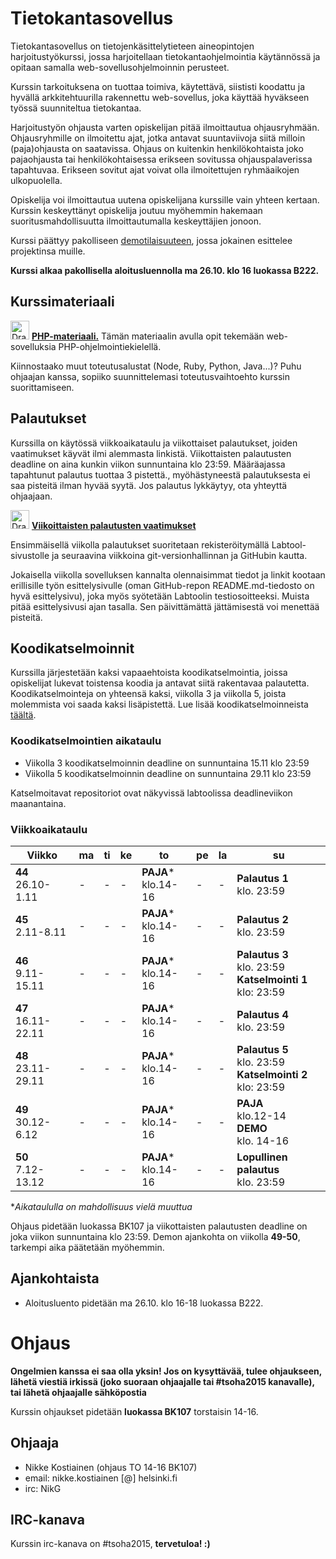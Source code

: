 # Tietokantasovellus

Tietokantasovellus on tietojenkäsittelytieteen aineopintojen harjoitustyökurssi, jossa harjoitellaan tietokantaohjelmointia käytännössä ja opitaan samalla web-sovellusohjelmoinnin perusteet.

Kurssin tarkoituksena on tuottaa toimiva, käytettävä, siististi koodattu ja hyvällä arkkitehtuurilla rakennettu web-sovellus, joka käyttää hyväkseen työssä suunniteltua tietokantaa.

Harjoitustyön ohjausta varten opiskelijan pitää ilmoittautua ohjausryhmään. Ohjausryhmille on ilmoitettu ajat, jotka antavat suuntaviivoja siitä milloin (paja)ohjausta on saatavissa. Ohjaus on kuitenkin henkilökohtaista joko pajaohjausta tai henkilökohtaisessa erikseen sovitussa ohjauspalaverissa tapahtuvaa.  Erikseen sovitut ajat voivat olla ilmoitettujen ryhmäaikojen ulkopuolella.

Opiskelija voi ilmoittautua uutena opiskelijana kurssille vain yhteen kertaan. Kurssin keskeyttänyt opiskelija joutuu myöhemmin hakemaan suoritusmahdollisuutta ilmoittautumalla keskeyttäjien jonoon.

Kurssi päättyy pakolliseen <a href="http://advancedkittenry.github.io/aikataulu/demo.html">demotilaisuuteen</a>, jossa jokainen esittelee projektinsa muille.

**Kurssi alkaa pakollisella aloitusluennolla ma 26.10. klo 16 luokassa B222.**

<!-- <img src="https://assets-cdn.github.com/images/icons/emoji/unicode/1f449.png" alt="Drawing" height="30" width="30"/> **<a href="https://docs.google.com/presentation/d/1lSq00AuxZ7qaubIeTwOcTDP6GGfad-zArQ7IX-w5AII/edit?usp=sharing">Aloitusluennon kalvot</a>** -->


## Kurssimateriaali

<img src="https://assets-cdn.github.com/images/icons/emoji/unicode/1f449.png" alt="Drawing" height="30" width="30"/>  **<a href="http://tsoha.github.io">PHP-materiaali.</a>** Tämän materiaalin avulla opit tekemään web-sovelluksia PHP-ohjelmointiekielellä.

Kiinnostaako muut toteutusalustat (Node, Ruby, Python, Java...)? Puhu ohjaajan kanssa, sopiiko suunnittelemasi toteutusvaihtoehto kurssin suorittamiseen.

## Palautukset

Kurssilla on käytössä viikkoaikataulu ja viikottaiset palautukset, joiden vaatimukset käyvät ilmi alemmasta linkistä. Viikottaisten palautusten deadline on aina kunkin viikon sunnuntaina klo 23:59. Määräajassa tapahtunut palautus tuottaa 3 pistettä., myöhästyneestä palautuksesta ei saa pisteitä ilman hyvää syytä. Jos palautus lykkäytyy, ota yhteyttä ohjaajaan. 

<img src="https://assets-cdn.github.com/images/icons/emoji/unicode/1f449.png" alt="Drawing" height="30" width="30"/> **[Viikoittaisten palautusten vaatimukset](ohjeet/Palautukset.md)**

Ensimmäisellä viikolla palautukset suoritetaan rekisteröitymällä Labtool-sivustolle ja seuraavina viikkoina git-versionhallinnan ja GitHubin kautta.

<!-- <img src="https://assets-cdn.github.com/images/icons/emoji/unicode/1f449.png" alt="Drawing" height="30" width="30"/> **<a href="http://tsoha-labtool.herokuapp.com/register">Rekisteröidy Labtool-sivustolle</a>** **Älä rekisteröidy ennen 3.9!** -->

Jokaisella viikolla sovelluksen kannalta olennaisimmat tiedot ja linkit kootaan erillisille työn esittelysivulle (oman GitHub-repon README.md-tiedosto on hyvä esittelysivu), joka myös syötetään Labtoolin testiosoitteeksi. Muista pitää esittelysivusi ajan tasalla. Sen päivittämättä jättämisestä voi menettää pisteitä.

## Koodikatselmoinnit

Kurssilla järjestetään kaksi vapaaehtoista koodikatselmointia, joissa opiskelijat lukevat toistensa koodia ja antavat siitä rakentavaa palautetta. Koodikatselmointeja on yhteensä kaksi, viikolla 3 ja viikolla 5, joista molemmista voi saada kaksi lisäpistettä. Lue lisää koodikatselmoinneista <a href="http://advancedkittenry.github.io/aikataulu/koodikatselmointi.html">täältä</a>.

### Koodikatselmointien aikataulu

* Viikolla 3 koodikatselmoinnin deadline on sunnuntaina 15.11 klo 23:59
* Viikolla 5 koodikatselmoinnin deadline on sunnuntaina 29.11 klo 23:59

Katselmoitavat repositoriot ovat näkyvissä labtoolissa deadlineviikon maanantaina.

### Viikkoaikataulu

| Viikko | ma | ti | ke | to | pe | la | su |
| --- | --- | --- | --- | --- | --- | --- | --- |
| **44** <br> 26.10-1.11 |  -  |  -  |  -  |**PAJA***<br>klo.14-16|  -  |  -  |  **Palautus 1** <br> klo. 23:59 |
| **45** <br> 2.11-8.11 |  -  |  -  |  -  |**PAJA***<br>klo.14-16|  -  |  -  |  **Palautus 2** <br> klo. 23:59 |
| **46** <br> 9.11-15.11 |  -  |  -  |  -  |**PAJA***<br>klo.14-16|  -  |  -  |  **Palautus 3** <br> klo. 23:59 <br> **Katselmointi 1** <br> klo: 23:59  |
| **47** <br> 16.11-22.11 |  -  |  -  |  -  |**PAJA***<br>klo.14-16|  -  |  -  |  **Palautus 4** <br> klo. 23:59 |
| **48** <br> 23.11-29.11 |  -  |  -  |  -  |**PAJA***<br>klo.14-16|  -  |  -  |  **Palautus 5** <br> klo. 23:59 <br> **Katselmointi 2** <br> klo: 23:59  |
| **49** <br> 30.12-6.12 |  -  |  -  |  -  |**PAJA***<br>klo.14-16|  -  |  -  | **PAJA**<br>klo.12-14<br> **DEMO**<br>klo. 14-16  |  -  | - |
| **50** <br> 7.12-13.12 |  -  |  -  |  -  |**PAJA***<br>klo.14-16|  -  |  -  | **Lopullinen palautus** <br> klo. 23:59 |

**Aikataululla on mahdollisuus vielä muuttua*

Ohjaus pidetään luokassa BK107 ja viikottaisten palautusten deadline on joka viikon sunnuntaina klo 23:59. Demon ajankohta on viikolla **49-50**, tarkempi aika päätetään myöhemmin.

## Ajankohtaista

* Aloitusluento pidetään ma 26.10. klo 16-18 luokassa B222.

# Ohjaus

**Ongelmien kanssa ei saa olla yksin! Jos on kysyttävää, tulee ohjaukseen, lähetä viestiä irkissä (joko suoraan ohjaajalle tai #tsoha2015 kanavalle), tai lähetä ohjaajalle sähköpostia**

Kurssin ohjaukset pidetään **luokassa BK107** torstaisin 14-16.

## Ohjaaja

* Nikke Kostiainen (ohjaus TO 14-16 BK107)
 * email: nikke.kostiainen [@] helsinki.fi
 * irc: NikG


## IRC-kanava

Kurssin irc-kanava on #tsoha2015, **tervetuloa! :)**
